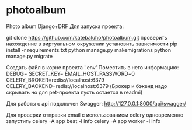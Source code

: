 # photoalbum
Photo album Django+DRF
Для запуска проекта:

git clone https://github.com/katebaluho/photoalbum.git
проверить нахождениe в виртуальном окружении
установить зависимости pip install -r requirements.txt
python manage.py makemigrations
python manage.py migrate

Создать файл в корне проекта '.env'
Поместить в него информацию:
DEBUG=
SECRET_KEY=
EMAIL_HOST_PASSWORD=0
CELERY_BROKER=redis://localhost:6379 
CELERY_BACKEND=redis://localhost:6379
(Брокер и бэкенд надо скрывать но для pet-проекта пусть остается в readmi)

Для работы с api подключен Swagger: 
http://127.0.0.1:8000/api/swagger/

Для проверки отправки email c использованием celery одновременно запустить
celery -A app beat -l info
celery -A app worker -l info

